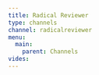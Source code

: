 ```yaml
---
title: Radical Reviewer
type: channels
channel: radicalreviewer
menu:
  main:
    parent: Channels
vides:
---
```

